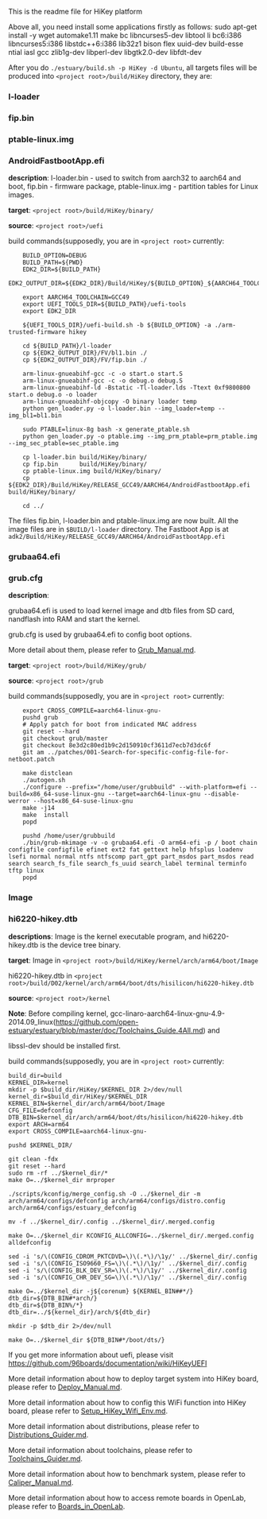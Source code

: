 This is the readme file for HiKey platform

Above all, you need install some applications firstly as follows:
sudo apt-get install -y wget automake1.11 make bc libncurses5-dev libtool li
bc6:i386 libncurses5:i386 libstdc++6:i386 lib32z1 bison flex uuid-dev build-esse
ntial iasl gcc zlib1g-dev libperl-dev libgtk2.0-dev libfdt-dev

After you do `./estuary/build.sh -p HiKey -d Ubuntu`, all targets files will be produced into `<project root>/build/HiKey` directory, they are:

### l-loader 
### fip.bin 
### ptable-linux.img 
### AndroidFastbootApp.efi 

**description**: l-loader.bin - used to switch from aarch32 to aarch64 and boot, fip.bin - firmware package, ptable-linux.img - partition tables for Linux images. 

**target**: `<project root>/build/HiKey/binary/`

**source**: `<project root>/uefi`

build commands(supposedly, you are in `<project root>` currently:
```shell
    BUILD_OPTION=DEBUG
    BUILD_PATH=${PWD}
    EDK2_DIR=${BUILD_PATH}
    EDK2_OUTPUT_DIR=${EDK2_DIR}/Build/HiKey/${BUILD_OPTION}_${AARCH64_TOOLCHAIN}

    export AARCH64_TOOLCHAIN=GCC49
    export UEFI_TOOLS_DIR=${BUILD_PATH}/uefi-tools
    export EDK2_DIR

    ${UEFI_TOOLS_DIR}/uefi-build.sh -b ${BUILD_OPTION} -a ./arm-trusted-firmware hikey

    cd ${BUILD_PATH}/l-loader
    cp ${EDK2_OUTPUT_DIR}/FV/bl1.bin ./
    cp ${EDK2_OUTPUT_DIR}/FV/fip.bin ./

    arm-linux-gnueabihf-gcc -c -o start.o start.S
    arm-linux-gnueabihf-gcc -c -o debug.o debug.S
    arm-linux-gnueabihf-ld -Bstatic -Tl-loader.lds -Ttext 0xf9800800 start.o debug.o -o loader
    arm-linux-gnueabihf-objcopy -O binary loader temp
    python gen_loader.py -o l-loader.bin --img_loader=temp --img_bl1=bl1.bin

    sudo PTABLE=linux-8g bash -x generate_ptable.sh
    python gen_loader.py -o ptable.img --img_prm_ptable=prm_ptable.img --img_sec_ptable=sec_ptable.img

    cp l-loader.bin build/HiKey/binary/
    cp fip.bin      build/HiKey/binary/
    cp ptable-linux.img build/HiKey/binary/
    cp ${EDK2_DIR}/Build/HiKey/RELEASE_GCC49/AARCH64/AndroidFastbootApp.efi build/HiKey/binary/

    cd ../
  ```
The files fip.bin, l-loader.bin and ptable-linux.img are now built. All the image files are in `$BUILD/l-loader` directory. The Fastboot App is at `adk2/Build/HiKey/RELEASE_GCC49/AARCH64/AndroidFastbootApp.efi`

### grubaa64.efi 
### grub.cfg 

**description**: 

grubaa64.efi is used to load kernel image and dtb files from SD card, nandflash into RAM and start the kernel.
    
grub.cfg is used by grubaa64.efi to config boot options.
    
More detail about them, please refer to [Grub_Manual.md](https://github.com/open-estuary/estuary/blob/master/doc/Grub_Manual.4All.md).
    
**target**: `<project root>/build/HiKey/grub/`

**source**: `<project root>/grub`

build commands(supposedly, you are in `<project root>` currently:
```shell
    export CROSS_COMPILE=aarch64-linux-gnu-
    pushd grub
    # Apply patch for boot from indicated MAC address
    git reset --hard
    git checkout grub/master
    git checkout 8e3d2c80ed1b9c2d150910cf3611d7ecb7d3dc6f
    git am ../patches/001-Search-for-specific-config-file-for-netboot.patch

    make distclean
    ./autogen.sh
    ./configure --prefix="/home/user/grubbuild" --with-platform=efi --build=x86_64-suse-linux-gnu --target=aarch64-linux-gnu --disable-werror --host=x86_64-suse-linux-gnu
    make -j14
    make  install
    popd

    pushd /home/user/grubbuild
    ./bin/grub-mkimage -v -o grubaa64.efi -O arm64-efi -p / boot chain configfile configfile efinet ext2 fat gettext help hfsplus loadenv lsefi normal normal ntfs ntfscomp part_gpt part_msdos part_msdos read search search_fs_file search_fs_uuid search_label terminal terminfo tftp linux
    popd
```

### Image 
### hi6220-hikey.dtb 

**descriptions**: Image is the kernel executable program, and hi6220-hikey.dtb is the device tree binary.

**target**: 
Image in `<project root>/build/HiKey/kernel/arch/arm64/boot/Image`

hi6220-hikey.dtb in `<project root>/build/D02/kernel/arch/arm64/boot/dts/hisilicon/hi6220-hikey.dtb`

**source**: `<project root>/kernel`

**Note**: Before compiling kernel, gcc-linaro-aarch64-linux-gnu-4.9-2014.09_linux(https://github.com/open-estuary/estuary/blob/master/doc/Toolchains_Guide.4All.md) and

libssl-dev should be installed first.

build commands(supposedly, you are in `<project root>` currently:
```shell
build_dir=build
KERNEL_DIR=kernel
mkdir -p $build_dir/HiKey/$KERNEL_DIR 2>/dev/null
kernel_dir=$build_dir/HiKey/$KERNEL_DIR
KERNEL_BIN=$kernel_dir/arch/arm64/boot/Image
CFG_FILE=defconfig
DTB_BIN=$kernel_dir/arch/arm64/boot/dts/hisilicon/hi6220-hikey.dtb
export ARCH=arm64
export CROSS_COMPILE=aarch64-linux-gnu-

pushd $KERNEL_DIR/

git clean -fdx
git reset --hard
sudo rm -rf ../$kernel_dir/*
make O=../$kernel_dir mrproper

./scripts/kconfig/merge_config.sh -O ../$kernel_dir -m arch/arm64/configs/defconfig arch/arm64/configs/distro.config arch/arm64/configs/estuary_defconfig

mv -f ../$kernel_dir/.config ../$kernel_dir/.merged.config

make O=../$kernel_dir KCONFIG_ALLCONFIG=../$kernel_dir/.merged.config alldefconfig

sed -i 's/\(CONFIG_CDROM_PKTCDVD=\)\(.*\)/\1y/' ../$kernel_dir/.config
sed -i 's/\(CONFIG_ISO9660_FS=\)\(.*\)/\1y/' ../$kernel_dir/.config
sed -i 's/\(CONFIG_BLK_DEV_SR=\)\(.*\)/\1y/' ../$kernel_dir/.config
sed -i 's/\(CONFIG_CHR_DEV_SG=\)\(.*\)/\1y/' ../$kernel_dir/.config

make O=../$kernel_dir -j${corenum} ${KERNEL_BIN##*/}
dtb_dir=${DTB_BIN#*arch/}
dtb_dir=${DTB_BIN%/*}
dtb_dir=../${kernel_dir}/arch/${dtb_dir}

mkdir -p $dtb_dir 2>/dev/null

make O=../$kernel_dir ${DTB_BIN#*/boot/dts/}

```
If you get more information about uefi, please visit https://github.com/96boards/documentation/wiki/HiKeyUEFI

More detail information about how to deploy target system into HiKey board, please refer to [Deploy_Manual.md](https://github.com/open-estuary/estuary/blob/master/doc/Deploy_Manual.4HiKey.md).

More detail information about how to config this WiFi function into HiKey board, please refer to [Setup_HiKey_Wifi_Env.md](https://github.com/open-estuary/estuary/blob/master/doc/Setup_HiKey_WiFi_Env.4HiKey.md).

More detail information about distributions, please refer to [Distributions_Guider.md](https://github.com/open-estuary/estuary/blob/master/doc/Distributions_Guide.4All.md).

More detail information about toolchains, please refer to [Toolchains_Guider.md](https://github.com/open-estuary/estuary/blob/master/doc/Toolchains_Guide.4All.md).

More detail information about how to benchmark system, please refer to [Caliper_Manual.md](https://github.com/open-estuary/estuary/blob/master/doc/Caliper_Manual.4All.md).

More detail information about how to access remote boards in OpenLab, please refer to [Boards_in_OpenLab](http://open-estuary.org/accessing-boards-in-open-lab/).
